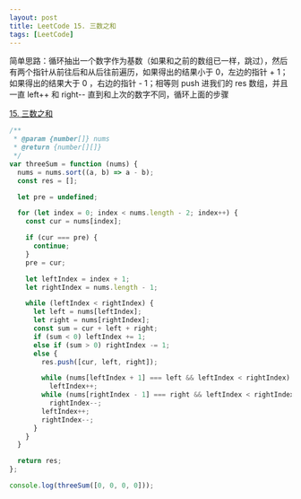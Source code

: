 ```yaml
---
layout: post
title: LeetCode 15. 三数之和
tags: [LeetCode]
---
```


简单思路：循环抽出一个数字作为基数（如果和之前的数组已一样，跳过），然后有两个指针从前往后和从后往前遍历，如果得出的结果小于 0，左边的指针 + 1；如果得出的结果大于 0 ，右边的指针 - 1；相等则 push 进我们的 res 数组，并且一直 left++ 和 right-- 直到和上次的数字不同，循环上面的步骤

[15. 三数之和](https://leetcode-cn.com/problems/3sum/)

```js
/**
 * @param {number[]} nums
 * @return {number[][]}
 */
var threeSum = function (nums) {
  nums = nums.sort((a, b) => a - b);
  const res = [];

  let pre = undefined;

  for (let index = 0; index < nums.length - 2; index++) {
    const cur = nums[index];

    if (cur === pre) {
      continue;
    }
    pre = cur;

    let leftIndex = index + 1;
    let rightIndex = nums.length - 1;

    while (leftIndex < rightIndex) {
      let left = nums[leftIndex];
      let right = nums[rightIndex];
      const sum = cur + left + right;
      if (sum < 0) leftIndex += 1;
      else if (sum > 0) rightIndex -= 1;
      else {
        res.push([cur, left, right]);

        while (nums[leftIndex + 1] === left && leftIndex < rightIndex)
          leftIndex++;
        while (nums[rightIndex - 1] === right && leftIndex < rightIndex)
          rightIndex--;
        leftIndex++;
        rightIndex--;
      }
    }
  }

  return res;
};

console.log(threeSum([0, 0, 0, 0]));
```
